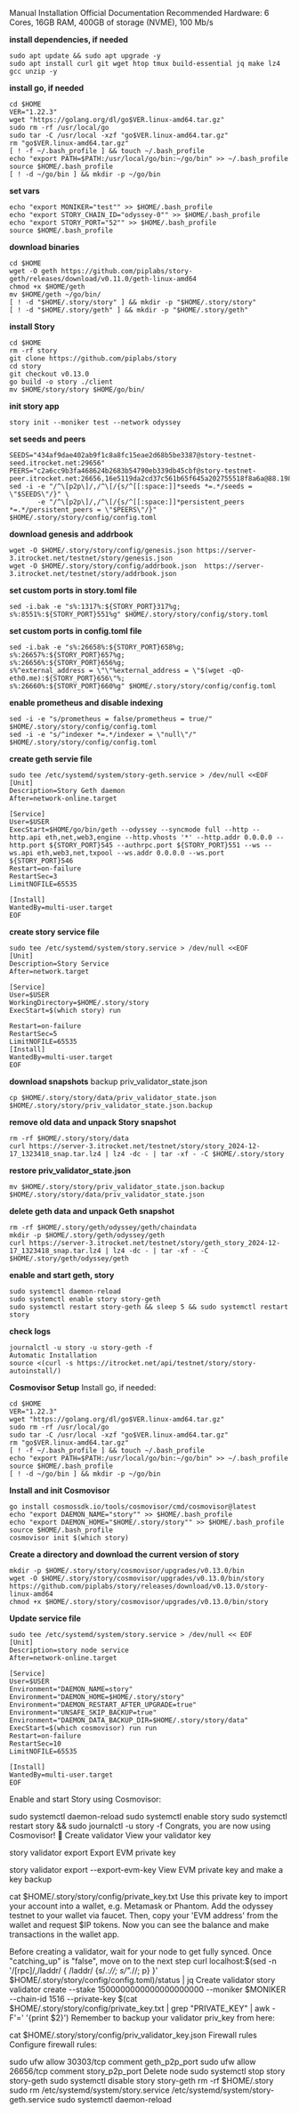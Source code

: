Manual Installation
Official Documentation
Recommended Hardware: 6 Cores, 16GB RAM, 400GB of storage (NVME), 100 Mb/s

**install dependencies, if needed**
```
sudo apt update && sudo apt upgrade -y
sudo apt install curl git wget htop tmux build-essential jq make lz4 gcc unzip -y
```

**install go, if needed**
```
cd $HOME
VER="1.22.3"
wget "https://golang.org/dl/go$VER.linux-amd64.tar.gz"
sudo rm -rf /usr/local/go
sudo tar -C /usr/local -xzf "go$VER.linux-amd64.tar.gz"
rm "go$VER.linux-amd64.tar.gz"
[ ! -f ~/.bash_profile ] && touch ~/.bash_profile
echo "export PATH=$PATH:/usr/local/go/bin:~/go/bin" >> ~/.bash_profile
source $HOME/.bash_profile
[ ! -d ~/go/bin ] && mkdir -p ~/go/bin
```

**set vars**
```
echo "export MONIKER="test"" >> $HOME/.bash_profile
echo "export STORY_CHAIN_ID="odyssey-0"" >> $HOME/.bash_profile
echo "export STORY_PORT="52"" >> $HOME/.bash_profile
source $HOME/.bash_profile
```

**download binaries**
```
cd $HOME
wget -O geth https://github.com/piplabs/story-geth/releases/download/v0.11.0/geth-linux-amd64
chmod +x $HOME/geth
mv $HOME/geth ~/go/bin/
[ ! -d "$HOME/.story/story" ] && mkdir -p "$HOME/.story/story"
[ ! -d "$HOME/.story/geth" ] && mkdir -p "$HOME/.story/geth"
```

**install Story**
```
cd $HOME
rm -rf story
git clone https://github.com/piplabs/story
cd story
git checkout v0.13.0
go build -o story ./client 
mv $HOME/story/story $HOME/go/bin/
```

**init story app**
```
story init --moniker test --network odyssey
```

**set seeds and peers**
```
SEEDS="434af9dae402ab9f1c8a8fc15eae2d68b5be3387@story-testnet-seed.itrocket.net:29656"
PEERS="c2a6cc9b3fa468624b2683b54790eb339db45cbf@story-testnet-peer.itrocket.net:26656,16e5119da2cd37c561b65f645a202755518f8a6a@88.198.27.51:52656,7a6068313c4f605681dd35b35ad483f59862d46e@62.84.176.216:26656,c79b1b260b5502303605467f3c8b3e7457ece7a6@84.247.138.170:26656,a8b46ac679ccb1e0e78059a0b47a0aa677d617cd@75.119.137.180:26656,14ce9050665ffcf7a22e4164b6146a46f0cb210b@213.199.59.59:26656,3625d99f0be1fca7401115648bc8fe758583dca0@185.190.140.80:26656,0c34de4b876c36a08aaeb41cb64e62e79bf1aabc@45.67.221.236:26656,617641313e122203925fde55c1834f3131844585@176.57.188.122:26156,1560b5c395a993e950e3ebcdb180c55cc6dd5adb@84.247.163.14:26656,90d109237caf696705d302dc7d05273a42b118f0@84.247.166.228:26656,41ade4c9cb31ebad3f65d58ea862bdc119b87287@62.169.16.182:26656,af6907ee1da2fed3f286d01f7e6a7882ca9f0710@82.223.31.166:33556,0aa1939a71a83ec87cd239c6d934b8b06473da06@62.169.21.35:26656,c14d5f0f97197d39d9c73ee7af460216782e64c1@37.27.131.251:26656,69a0bad6288d0f629b4107dd4efc2948f06eb7fc@168.119.10.134:26656,8001a29fefdeca3c08ba5d577bd844b4f7a68c11@65.21.20.112:26656,bb26a3480f23f8b6f170404ea8238744f17ff1a2@149.50.117.96:26156,793b2289ef17b17b229a6487b13ee0ce08056328@162.19.102.6:26656,1c63647905963a0c95d904cd92ed7626bf1b8183@198.178.224.104:60730,caa2a9adbc2f0419d28cab2b11f3c91bd8789082@84.46.251.225:26656,3d74b86cf9b623ba9ec35c87b162c4edd6e1038c@51.159.20.96:36656,a54701a709ac3415c8f7c9a6d7b3dc4de2209b5e@194.238.26.192:26656,54843610ff11c214c097079b3492628a1a7286cd@195.26.251.60:26656,4838098901e80399d810311f9d9fea3fa3022cef@149.50.102.86:52656,4ed9844a7878eb8bf2802ff6e58aaa1b6c93375d@95.217.207.209:26656,11bf972a81b3488d4c7a7c2b9c04600eaf77ce88@185.215.165.34:26656,ead31037f63b7bf6e9004bc8ac7e2897470437df@52.89.231.138:26656,493e0dd839c3ffa0ce6899eea575dac9806223f5@51.161.13.62:26656,1ed5a845001e3a65a17365d9e344797e0b3764f1@176.9.8.81:20156,ae51a59fdd1addf65bdcb47358da15f684435955@49.12.130.151:26656"
sed -i -e "/^\[p2p\]/,/^\[/{s/^[[:space:]]*seeds *=.*/seeds = \"$SEEDS\"/}" \
       -e "/^\[p2p\]/,/^\[/{s/^[[:space:]]*persistent_peers *=.*/persistent_peers = \"$PEERS\"/}" $HOME/.story/story/config/config.toml
```

**download genesis and addrbook**
```
wget -O $HOME/.story/story/config/genesis.json https://server-3.itrocket.net/testnet/story/genesis.json
wget -O $HOME/.story/story/config/addrbook.json  https://server-3.itrocket.net/testnet/story/addrbook.json
```

**set custom ports in story.toml file**
```
sed -i.bak -e "s%:1317%:${STORY_PORT}317%g;
s%:8551%:${STORY_PORT}551%g" $HOME/.story/story/config/story.toml
```

**set custom ports in config.toml file**
```
sed -i.bak -e "s%:26658%:${STORY_PORT}658%g;
s%:26657%:${STORY_PORT}657%g;
s%:26656%:${STORY_PORT}656%g;
s%^external_address = \"\"%external_address = \"$(wget -qO- eth0.me):${STORY_PORT}656\"%;
s%:26660%:${STORY_PORT}660%g" $HOME/.story/story/config/config.toml
```

**enable prometheus and disable indexing**
```
sed -i -e "s/prometheus = false/prometheus = true/" $HOME/.story/story/config/config.toml
sed -i -e "s/^indexer *=.*/indexer = \"null\"/" $HOME/.story/story/config/config.toml
```

**create geth servie file**
```
sudo tee /etc/systemd/system/story-geth.service > /dev/null <<EOF
[Unit]
Description=Story Geth daemon
After=network-online.target

[Service]
User=$USER
ExecStart=$HOME/go/bin/geth --odyssey --syncmode full --http --http.api eth,net,web3,engine --http.vhosts '*' --http.addr 0.0.0.0 --http.port ${STORY_PORT}545 --authrpc.port ${STORY_PORT}551 --ws --ws.api eth,web3,net,txpool --ws.addr 0.0.0.0 --ws.port ${STORY_PORT}546
Restart=on-failure
RestartSec=3
LimitNOFILE=65535

[Install]
WantedBy=multi-user.target
EOF
```

**create story service file**
```
sudo tee /etc/systemd/system/story.service > /dev/null <<EOF
[Unit]
Description=Story Service
After=network.target

[Service]
User=$USER
WorkingDirectory=$HOME/.story/story
ExecStart=$(which story) run

Restart=on-failure
RestartSec=5
LimitNOFILE=65535
[Install]
WantedBy=multi-user.target
EOF
```

**download snapshots**
backup priv_validator_state.json
```
cp $HOME/.story/story/data/priv_validator_state.json $HOME/.story/story/priv_validator_state.json.backup
```

**remove old data and unpack Story snapshot**
```
rm -rf $HOME/.story/story/data
curl https://server-3.itrocket.net/testnet/story/story_2024-12-17_1323418_snap.tar.lz4 | lz4 -dc - | tar -xf - -C $HOME/.story/story
```

**restore priv_validator_state.json**
```
mv $HOME/.story/story/priv_validator_state.json.backup $HOME/.story/story/data/priv_validator_state.json
```

**delete geth data and unpack Geth snapshot**
```
rm -rf $HOME/.story/geth/odyssey/geth/chaindata
mkdir -p $HOME/.story/geth/odyssey/geth
curl https://server-3.itrocket.net/testnet/story/geth_story_2024-12-17_1323418_snap.tar.lz4 | lz4 -dc - | tar -xf - -C $HOME/.story/geth/odyssey/geth
```
**enable and start geth, story**
```
sudo systemctl daemon-reload
sudo systemctl enable story story-geth
sudo systemctl restart story-geth && sleep 5 && sudo systemctl restart story
```

**check logs**
```
journalctl -u story -u story-geth -f
Automatic Installation
source <(curl -s https://itrocket.net/api/testnet/story/story-autoinstall/)
```

**Cosmovisor Setup**
Install go, if needed:
```
cd $HOME
VER="1.22.3"
wget "https://golang.org/dl/go$VER.linux-amd64.tar.gz"
sudo rm -rf /usr/local/go
sudo tar -C /usr/local -xzf "go$VER.linux-amd64.tar.gz"
rm "go$VER.linux-amd64.tar.gz"
[ ! -f ~/.bash_profile ] && touch ~/.bash_profile
echo "export PATH=$PATH:/usr/local/go/bin:~/go/bin" >> ~/.bash_profile
source $HOME/.bash_profile
[ ! -d ~/go/bin ] && mkdir -p ~/go/bin
```

**Install and init Cosmovisor**
```
go install cosmossdk.io/tools/cosmovisor/cmd/cosmovisor@latest
echo "export DAEMON_NAME="story"" >> $HOME/.bash_profile
echo "export DAEMON_HOME="$HOME/.story/story"" >> $HOME/.bash_profile
source $HOME/.bash_profile
cosmovisor init $(which story)
```

**Create a directory and download the current version of story**
```
mkdir -p $HOME/.story/story/cosmovisor/upgrades/v0.13.0/bin
wget -O $HOME/.story/story/cosmovisor/upgrades/v0.13.0/bin/story https://github.com/piplabs/story/releases/download/v0.13.0/story-linux-amd64
chmod +x $HOME/.story/story/cosmovisor/upgrades/v0.13.0/bin/story
```

**Update service file**
```
sudo tee /etc/systemd/system/story.service > /dev/null << EOF
[Unit]
Description=story node service
After=network-online.target

[Service]
User=$USER
Environment="DAEMON_NAME=story"
Environment="DAEMON_HOME=$HOME/.story/story"
Environment="DAEMON_RESTART_AFTER_UPGRADE=true"
Environment="UNSAFE_SKIP_BACKUP=true"
Environment="DAEMON_DATA_BACKUP_DIR=$HOME/.story/story/data"
ExecStart=$(which cosmovisor) run run
Restart=on-failure
RestartSec=10
LimitNOFILE=65535

[Install]
WantedBy=multi-user.target
EOF
```

Enable and start Story using Cosmovisor:

sudo systemctl daemon-reload
sudo systemctl enable story
sudo systemctl restart story && sudo journalctl -u story -f
Congrats, you are now using Cosmovisor! 🎊
Create validator
View your validator key

story validator export
Export EVM private key

story validator export --export-evm-key
View EVM private key and make a key backup

cat $HOME/.story/story/config/private_key.txt
Use this private key to import your account into a wallet, e.g. Metamask or Phantom. Add the odyssey testnet to your wallet via faucet. Then, copy your 'EVM address' from the wallet and request $IP tokens. Now you can see the balance and make transactions in the wallet app.

Before creating a validator, wait for your node to get fully synced. Once "catching_up" is "false", move on to the next step
curl localhost:$(sed -n '/\[rpc\]/,/laddr/ { /laddr/ {s/.*://; s/".*//; p} }' $HOME/.story/story/config/config.toml)/status | jq
Create validator
story validator create --stake 1500000000000000000000 --moniker $MONIKER --chain-id 1516 --private-key $(cat $HOME/.story/story/config/private_key.txt | grep "PRIVATE_KEY" | awk -F'=' '{print $2}')
Remember to backup your validator priv_key from here:

cat $HOME/.story/story/config/priv_validator_key.json
Firewall rules
Configure firewall rules:

sudo ufw allow 30303/tcp comment geth_p2p_port
sudo ufw allow 26656/tcp comment story_p2p_port
Delete node
sudo systemctl stop story story-geth
sudo systemctl disable story story-geth
rm -rf $HOME/.story
sudo rm /etc/systemd/system/story.service /etc/systemd/system/story-geth.service
sudo systemctl daemon-reload
